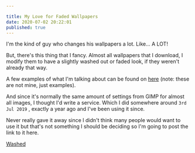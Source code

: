 ```yaml
---

title: My Love for Faded Wallpapers
date: 2020-07-02 20:22:01
published: true
---
```


I'm the kind of guy who changes his wallpapers a lot. Like... A LOT!

But, there's this thing that I fancy. Almost all wallpapers that I download, I modify them to have a slightly washed out or faded look, if they weren't already that way.

A few examples of what I'm talking about can be found on [here](https://imgur.com/a/XgYEs) (note: these are not mine, just examples).

And since it's normally the same amount of settings from GIMP for almost all images, I thought I'd write a service. Which I did somewhere around `3rd Jul 2019` , exactly a year ago and I've been using it since.

Never really gave it away since I didn't think many people would want to use it but that's not something I should be deciding so I'm going to post the link to it here.

[Washed](https://washed.siddharthgelera.com)
